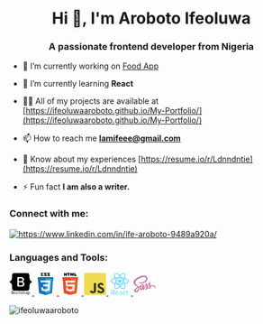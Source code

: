 <h1 align="center">Hi 👋, I'm Aroboto Ifeoluwa</h1>
<h3 align="center">A passionate frontend developer from Nigeria</h3>

- 🔭 I’m currently working on [Food App](https://myfood-cart.netlify.app/)

- 🌱 I’m currently learning **React**

- 👨‍💻 All of my projects are available at [https://ifeoluwaaroboto.github.io/My-Portfolio/](https://ifeoluwaaroboto.github.io/My-Portfolio/)

- 📫 How to reach me **Iamifeee@gmail.com**

- 📄 Know about my experiences [https://resume.io/r/Ldnndntie](https://resume.io/r/Ldnndntie)

- ⚡ Fun fact **I am also a writer.**

<h3 align="left">Connect with me:</h3>
<p align="left">
<a href="https://linkedin.com/in/https://www.linkedin.com/in/ife-aroboto-9489a920a/" target="blank"><img align="center" src="https://raw.githubusercontent.com/rahuldkjain/github-profile-readme-generator/master/src/images/icons/Social/linked-in-alt.svg" alt="https://www.linkedin.com/in/ife-aroboto-9489a920a/" height="30" width="40" /></a>
</p>

<h3 align="left">Languages and Tools:</h3>
<p align="left"> <a href="https://getbootstrap.com" target="_blank" rel="noreferrer"> <img src="https://raw.githubusercontent.com/devicons/devicon/master/icons/bootstrap/bootstrap-plain-wordmark.svg" alt="bootstrap" width="40" height="40"/> </a> <a href="https://www.w3schools.com/css/" target="_blank" rel="noreferrer"> <img src="https://raw.githubusercontent.com/devicons/devicon/master/icons/css3/css3-original-wordmark.svg" alt="css3" width="40" height="40"/> </a> <a href="https://www.w3.org/html/" target="_blank" rel="noreferrer"> <img src="https://raw.githubusercontent.com/devicons/devicon/master/icons/html5/html5-original-wordmark.svg" alt="html5" width="40" height="40"/> </a> <a href="https://developer.mozilla.org/en-US/docs/Web/JavaScript" target="_blank" rel="noreferrer"> <img src="https://raw.githubusercontent.com/devicons/devicon/master/icons/javascript/javascript-original.svg" alt="javascript" width="40" height="40"/> </a> <a href="https://reactjs.org/" target="_blank" rel="noreferrer"> <img src="https://raw.githubusercontent.com/devicons/devicon/master/icons/react/react-original-wordmark.svg" alt="react" width="40" height="40"/> </a> <a href="https://sass-lang.com" target="_blank" rel="noreferrer"> <img src="https://raw.githubusercontent.com/devicons/devicon/master/icons/sass/sass-original.svg" alt="sass" width="40" height="40"/> </a> </p>

<p><img align="center" src="https://github-readme-streak-stats.herokuapp.com/?user=ifeoluwaaroboto&" alt="ifeoluwaaroboto" /></p>

